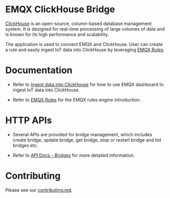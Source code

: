 # EMQX ClickHouse Bridge

[ClickHouse](https://github.com/ClickHouse/ClickHouse) is an open-source, column-based
database management system. It is designed for real-time processing of large volumes of
data and is known for its high performance and scalability.

The application is used to connect EMQX and ClickHouse.
User can create a rule and easily ingest IoT data into ClickHouse by leveraging
[EMQX Rules](https://docs.emqx.com/en/enterprise/v5.0/data-integration/rules.html).


# Documentation

- Refer to [Ingest data into ClickHouse](https://docs.emqx.com/en/enterprise/v5.0/data-integration/data-bridge-clickhouse.html)
  for how to use EMQX dashboard to ingest IoT data into ClickHouse.

- Refer to [EMQX Rules](https://docs.emqx.com/en/enterprise/v5.0/data-integration/rules.html)
  for the EMQX rules engine introduction.


# HTTP APIs

- Several APIs are provided for bridge management, which includes create bridge,
  update bridge, get bridge, stop or restart bridge and list bridges etc.

- Refer to [API Docs - Bridges](https://docs.emqx.com/en/enterprise/v5.0/admin/api-docs.html#tag/Bridges)
  for more detailed information.


# Contributing

Please see our [contributing.md](../../CONTRIBUTING.md).
